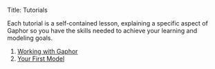 Title: Tutorials

Each tutorial is a self-contained lesson, explaining a specific aspect of
Gaphor so you have the skills needed to achieve your learning and modeling
goals.

1. [Working with Gaphor]({filename}tutorials/your_first_model.md)
1. [Your First Model]({filename}tutorials/working_with_gaphor.md)
